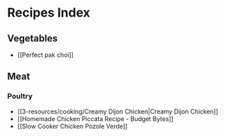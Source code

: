 # Recipes Index
## Vegetables
- [[Perfect pak choi]]
## Meat

### Poultry
- [[3-resources/cooking/Creamy Dijon Chicken|Creamy Dijon Chicken]]
- [[Homemade Chicken Piccata Recipe - Budget Bytes]]
- [[Slow Cooker Chicken Pozole Verde]]
